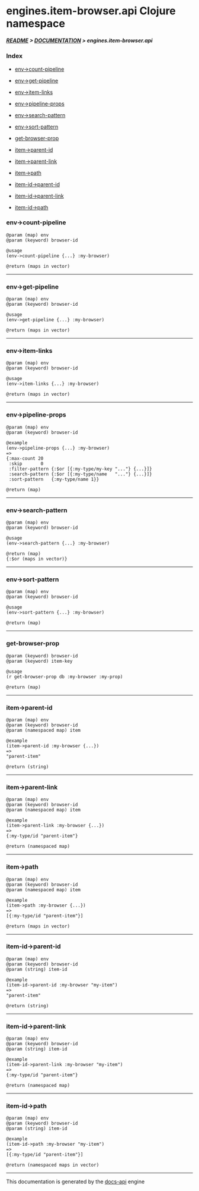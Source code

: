 
# engines.item-browser.api Clojure namespace

##### [README](../../../../README.md) > [DOCUMENTATION](../../../COVER.md) > engines.item-browser.api

### Index

- [env->count-pipeline](#env-count-pipeline)

- [env->get-pipeline](#env-get-pipeline)

- [env->item-links](#env-item-links)

- [env->pipeline-props](#env-pipeline-props)

- [env->search-pattern](#env-search-pattern)

- [env->sort-pattern](#env-sort-pattern)

- [get-browser-prop](#get-browser-prop)

- [item->parent-id](#item-parent-id)

- [item->parent-link](#item-parent-link)

- [item->path](#item-path)

- [item-id->parent-id](#item-id-parent-id)

- [item-id->parent-link](#item-id-parent-link)

- [item-id->path](#item-id-path)

### env->count-pipeline

```
@param (map) env
@param (keyword) browser-id
```

```
@usage
(env->count-pipeline {...} :my-browser)
```

```
@return (maps in vector)
```

---

### env->get-pipeline

```
@param (map) env
@param (keyword) browser-id
```

```
@usage
(env->get-pipeline {...} :my-browser)
```

```
@return (maps in vector)
```

---

### env->item-links

```
@param (map) env
@param (keyword) browser-id
```

```
@usage
(env->item-links {...} :my-browser)
```

```
@return (maps in vector)
```

---

### env->pipeline-props

```
@param (map) env
@param (keyword) browser-id
```

```
@example
(env->pipeline-props {...} :my-browser)
=>
{:max-count 20
 :skip       0
 :filter-pattern {:$or [{:my-type/my-key "..."} {...}]}
 :search-pattern {:$or [{:my-type/name   "..."} {...}]}
 :sort-pattern   {:my-type/name 1}}
```

```
@return (map)
```

---

### env->search-pattern

```
@param (map) env
@param (keyword) browser-id
```

```
@usage
(env->search-pattern {...} :my-browser)
```

```
@return (map)
{:$or (maps in vector)}
```

---

### env->sort-pattern

```
@param (map) env
@param (keyword) browser-id
```

```
@usage
(env->sort-pattern {...} :my-browser)
```

```
@return (map)
```

---

### get-browser-prop

```
@param (keyword) browser-id
@param (keyword) item-key
```

```
@usage
(r get-browser-prop db :my-browser :my-prop)
```

```
@return (map)
```

---

### item->parent-id

```
@param (map) env
@param (keyword) browser-id
@param (namespaced map) item
```

```
@example
(item->parent-id :my-browser {...})
=>
"parent-item"
```

```
@return (string)
```

---

### item->parent-link

```
@param (map) env
@param (keyword) browser-id
@param (namespaced map) item
```

```
@example
(item->parent-link :my-browser {...})
=>
{:my-type/id "parent-item"}
```

```
@return (namespaced map)
```

---

### item->path

```
@param (map) env
@param (keyword) browser-id
@param (namespaced map) item
```

```
@example
(item->path :my-browser {...})
=>
[{:my-type/id "parent-item"}]
```

```
@return (maps in vector)
```

---

### item-id->parent-id

```
@param (map) env
@param (keyword) browser-id
@param (string) item-id
```

```
@example
(item-id->parent-id :my-browser "my-item")
=>
"parent-item"
```

```
@return (string)
```

---

### item-id->parent-link

```
@param (map) env
@param (keyword) browser-id
@param (string) item-id
```

```
@example
(item-id->parent-link :my-browser "my-item")
=>
{:my-type/id "parent-item"}
```

```
@return (namespaced map)
```

---

### item-id->path

```
@param (map) env
@param (keyword) browser-id
@param (string) item-id
```

```
@example
(item-id->path :my-browser "my-item")
=>
[{:my-type/id "parent-item"}]
```

```
@return (namespaced maps in vector)
```

---

This documentation is generated by the [docs-api](https://github.com/bithandshake/docs-api) engine

